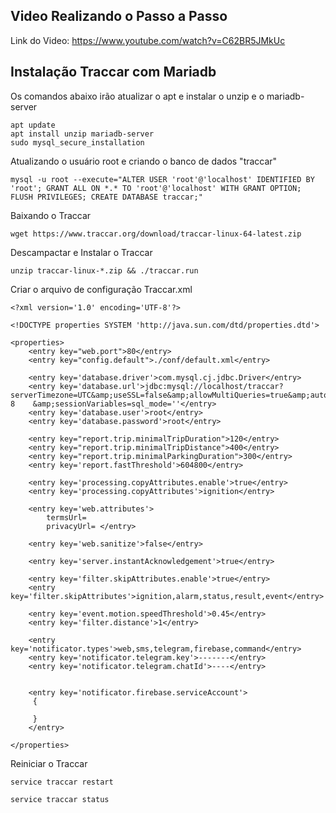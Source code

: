 ## Video Realizando o Passo a Passo
Link do Video: https://www.youtube.com/watch?v=C62BR5JMkUc


## Instalação Traccar com Mariadb

Os comandos abaixo irão atualizar o apt e instalar o unzip e o mariadb-server
```
apt update
apt install unzip mariadb-server
sudo mysql_secure_installation
```

Atualizando o usuário root e criando o banco de dados "traccar"
```
mysql -u root --execute="ALTER USER 'root'@'localhost' IDENTIFIED BY 'root'; GRANT ALL ON *.* TO 'root'@'localhost' WITH GRANT OPTION; FLUSH PRIVILEGES; CREATE DATABASE traccar;"
```

Baixando o Traccar
```
wget https://www.traccar.org/download/traccar-linux-64-latest.zip
```

Descampactar e Instalar o Traccar
```
unzip traccar-linux-*.zip && ./traccar.run
```


Criar o arquivo de configuração Traccar.xml
```
<?xml version='1.0' encoding='UTF-8'?>

<!DOCTYPE properties SYSTEM 'http://java.sun.com/dtd/properties.dtd'>

<properties>
    <entry key="web.port">80</entry>
    <entry key="config.default">./conf/default.xml</entry>

    <entry key='database.driver'>com.mysql.cj.jdbc.Driver</entry>
    <entry key='database.url'>jdbc:mysql://localhost/traccar?	serverTimezone=UTC&amp;useSSL=false&amp;allowMultiQueries=true&amp;autoReconnect=true&amp;useUnicode=yes&amp;characterEncoding=UTF-8	&amp;sessionVariables=sql_mode=''</entry>
    <entry key='database.user'>root</entry>
    <entry key='database.password'>root</entry>

    <entry key="report.trip.minimalTripDuration">120</entry>
    <entry key="report.trip.minimalTripDistance">400</entry>
    <entry key="report.trip.minimalParkingDuration">300</entry>
    <entry key='report.fastThreshold'>604800</entry>

    <entry key='processing.copyAttributes.enable'>true</entry>
    <entry key='processing.copyAttributes'>ignition</entry>

    <entry key='web.attributes'>
    	termsUrl=
    	privacyUrl= </entry>

    <entry key='web.sanitize'>false</entry>
	
    <entry key='server.instantAcknowledgement'>true</entry>

    <entry key='filter.skipAttributes.enable'>true</entry>
    <entry key='filter.skipAttributes'>ignition,alarm,status,result,event</entry>

    <entry key='event.motion.speedThreshold'>0.45</entry>
    <entry key='filter.distance'>1</entry>

    <entry key='notificator.types'>web,sms,telegram,firebase,command</entry>
    <entry key='notificator.telegram.key'>-------</entry>
    <entry key='notificator.telegram.chatId'>----</entry>


    <entry key='notificator.firebase.serviceAccount'>
     {

     }
    </entry>

</properties>

```

Reiniciar o Traccar
```
service traccar restart
```
```
service traccar status
```
